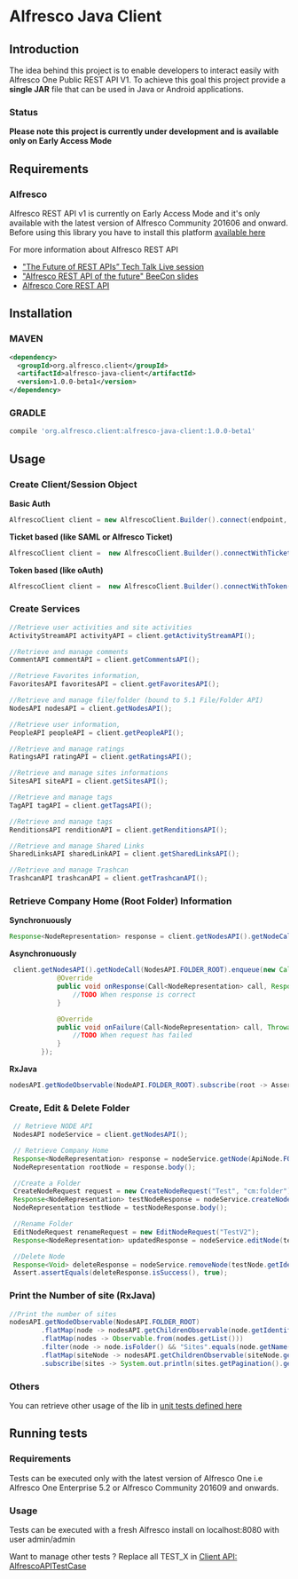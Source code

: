 # Alfresco Java Client

## Introduction
The idea behind this project is to enable developers to interact easily with Alfresco One Public REST API V1.
To achieve this goal this project provide a **single JAR** file that can be used in Java or Android applications.

### Status
**Please note this project is currently under development and is available only on Early Access Mode**

## Requirements

### Alfresco
Alfresco REST API v1 is currently on Early Access Mode and it's only available with the latest version of Alfresco Community 201606 and onward.
Before using this library you have to install this platform [available here](https://wiki.alfresco.com/wiki/Alfresco_Community_Edition_201606_EA_Release_Notes)

For more information about Alfresco REST API
- ["The Future of REST APIs” Tech Talk Live session](https://www.youtube.com/watch?v=LCw7fe1pVSw)
- ["Alfresco REST API of the future" BeeCon slides](http://www.slideshare.net/jvonka/alfresco-rest-api-of-the-future-is-closer-than-you-think)
- [Alfresco Core REST API](https://api-explorer.alfresco.com/api-explorer/)

## Installation

### MAVEN

```xml
<dependency>
  <groupId>org.alfresco.client</groupId>
  <artifactId>alfresco-java-client</artifactId>
  <version>1.0.0-beta1</version>
</dependency>
```

### GRADLE
```gradle
compile 'org.alfresco.client:alfresco-java-client:1.0.0-beta1'
```


## Usage


### Create Client/Session Object

**Basic Auth**
```java
AlfrescoClient client = new AlfrescoClient.Builder().connect(endpoint, username, password).build();
```

**Ticket based (like SAML or Alfresco Ticket)**
```java
AlfrescoClient client =  new AlfrescoClient.Builder().connectWithTicket(baseUrl, ticketValue).build();
```

**Token based (like oAuth)**
```java
AlfrescoClient client =  new AlfrescoClient.Builder().connectWithToken(baseUrl, tokenValue).build();
```


### Create Services
```java
//Retrieve user activities and site activities
ActivityStreamAPI activityAPI = client.getActivityStreamAPI();

//Retrieve and manage comments
CommentAPI commentAPI = client.getCommentsAPI();

//Retrieve Favorites information, 
FavoritesAPI favoritesAPI = client.getFavoritesAPI();

//Retrieve and manage file/folder (bound to 5.1 File/Folder API)
NodesAPI nodesAPI = client.getNodesAPI();

//Retrieve user information, 
PeopleAPI peopleAPI = client.getPeopleAPI();

//Retrieve and manage ratings
RatingsAPI ratingAPI = client.getRatingsAPI();

//Retrieve and manage sites informations
SitesAPI siteAPI = client.getSitesAPI();

//Retrieve and manage tags 
TagAPI tagAPI = client.getTagsAPI();

//Retrieve and manage tags 
RenditionsAPI renditionAPI = client.getRenditionsAPI();

//Retrieve and manage Shared Links 
SharedLinksAPI sharedLinkAPI = client.getSharedLinksAPI();

//Retrieve and manage Trashcan 
TrashcanAPI trashcanAPI = client.getTrashcanAPI();

```

### Retrieve Company Home (Root Folder) Information

**Synchronuously**
```java
Response<NodeRepresentation> response = client.getNodesAPI().getNodeCall(NodeAPI.FOLDER_ROOT).execute();
```

**Asynchronuously**
```java
 client.getNodesAPI().getNodeCall(NodesAPI.FOLDER_ROOT).enqueue(new Callback<NodeRepresentation>() {
            @Override
            public void onResponse(Call<NodeRepresentation> call, Response<NodeRepresentation> response)
                //TODO When response is correct
            }

            @Override
            public void onFailure(Call<NodeRepresentation> call, Throwable t)
                //TODO When request has failed
            }
        });
```

**RxJava**
```java
nodesAPI.getNodeObservable(NodeAPI.FOLDER_ROOT).subscribe(root -> Assert.assertEquals(root.getName(), "Company Home"));
```

### Create, Edit & Delete Folder
```java
 // Retrieve NODE API
 NodesAPI nodeService = client.getNodesAPI();

 // Retrieve Company Home
 Response<NodeRepresentation> response = nodeService.getNode(ApiNode.FOLDER_ROOT).execute();
 NodeRepresentation rootNode = response.body();

 //Create a Folder
 CreateNodeRequest request = new CreateNodeRequest("Test", "cm:folder");
 Response<NodeRepresentation> testNodeResponse = nodeService.createNode(rootNode.getId(), request).execute();
 NodeRepresentation testNode = testNodeResponse.body();

 //Rename Folder
 EditNodeRequest renameRequest = new EditNodeRequest("TestV2");
 Response<NodeRepresentation> updatedResponse = nodeService.editNode(testNode.getIdentifier(), renameRequest).execute();

 //Delete Node
 Response<Void> deleteResponse = nodeService.removeNode(testNode.getIdentifier()).execute();
 Assert.assertEquals(deleteResponse.isSuccess(), true);

```

### Print the Number of site (RxJava)
```java
//Print the number of sites
nodesAPI.getNodeObservable(NodesAPI.FOLDER_ROOT)
        .flatMap(node -> nodesAPI.getChildrenObservable(node.getIdentifier()))
        .flatMap(nodes -> Observable.from(nodes.getList()))
        .filter(node -> node.isFolder() && "Sites".equals(node.getName()))
        .flatMap(siteNode -> nodesAPI.getChildrenObservable(siteNode.getIdentifier()))
        .subscribe(sites -> System.out.println(sites.getPagination().getTotalItems()));
```

### Others

You can retrieve other usage of the lib in [unit tests defined here](src/test/java/com/alfresco/client/api/tests)

## Running tests

### Requirements

Tests can be executed only with the latest version of Alfresco One i.e Alfresco One Enterprise 5.2 or Alfresco Community 201609 and onwards.

### Usage 

Tests can be executed with a fresh Alfresco install on localhost:8080 with user admin/admin

Want to manage other tests ?
Replace all TEST_X in [Client API: AlfrescoAPITestCase](src/test/java/com/alfresco/client/api/AlfrescoAPITestCase.java)
